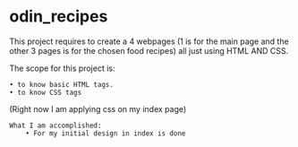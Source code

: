 # odin_recipes

This project requires to create a 4 webpages (1 is for the main page and the other 3 pages is for the chosen food recipes) all just using HTML AND CSS.

The scope for this project is:

    • to know basic HTML tags.
    • to know CSS tags

(Right now I am applying css on my index page)

    What I am accomplished:
        • For my initial design in index is done